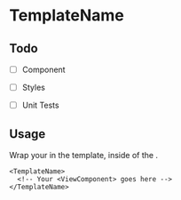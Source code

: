 # TemplateName

## Todo

- [ ] Component
- [ ] Styles
- [ ] Unit Tests


## Usage
Wrap your <ViewComponent> in the template, inside of the <View>.

```tsx
<TemplateName>
  <!-- Your <ViewComponent> goes here -->
</TemplateName>
```

